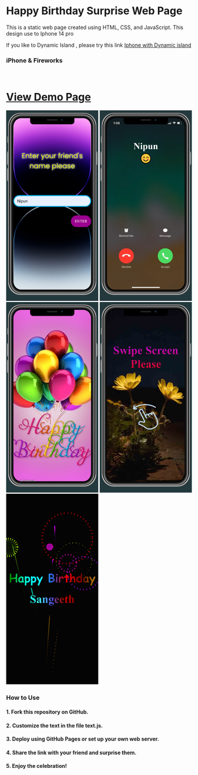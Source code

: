 # Happy Birthday Surprise Web Page 
<p>This is a static web page created using HTML, CSS, and JavaScript. This design use to Iphone 14 pro </p>

 If you like to Dynamic Island , please try this link 
<a href="https://github.com/NipunSGeeTH/Happy-Birthday-New-Iphone"> Iphone with Dynamic island </a> 
<h3>iPhone & Fireworks</h3>


<br/>

<p align="center">
  <h1><a href="https://nipunsgeeth.github.io/Happy-Birthday-phone">View Demo Page</a></h1>
</p>

<div>
  <img src="readmeimages/1.png" alt="Birthday Image 1" style="width: 250px; height: auto;">
  <img src="readmeimages/2.png" alt="Birthday Image 2" style="width: 250px; height: auto;">
  <img src="readmeimages/3.png" alt="Birthday Image 3" style="width: 250px; height: auto;">
  <img src="readmeimages/4.png" alt="Birthday Image 4" style="width: 250px; height: auto;">
  <img src="readmeimages/5.png" alt="Birthday Image 5" style="width: 250px; height: auto;">
</div>

<h3>How to Use</h3>

<h4>1. Fork this repository on GitHub.</h4>
<h4>2. Customize the text in the file text.js.</h4>
<h4>3. Deploy using GitHub Pages or set up your own web server.</h4>
<h4>4. Share the link with your friend and surprise them.</h4>
<h4>5. Enjoy the celebration!</h4>
